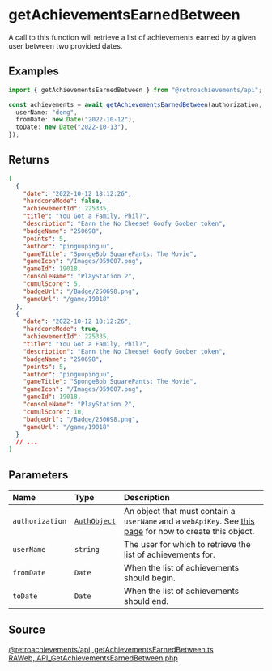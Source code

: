 # getAchievementsEarnedBetween

A call to this function will retrieve a list of achievements earned by a given user between two provided dates.

## Examples

```ts
import { getAchievementsEarnedBetween } from "@retroachievements/api";

const achievements = await getAchievementsEarnedBetween(authorization, {
  userName: "deng",
  fromDate: new Date("2022-10-12"),
  toDate: new Date("2022-10-13"),
});
```

## Returns

```json
[
  {
    "date": "2022-10-12 18:12:26",
    "hardcoreMode": false,
    "achievementId": 225335,
    "title": "You Got a Family, Phil?",
    "description": "Earn the No Cheese! Goofy Goober token",
    "badgeName": "250698",
    "points": 5,
    "author": "pinguupinguu",
    "gameTitle": "SpongeBob SquarePants: The Movie",
    "gameIcon": "/Images/059007.png",
    "gameId": 19018,
    "consoleName": "PlayStation 2",
    "cumulScore": 5,
    "badgeUrl": "/Badge/250698.png",
    "gameUrl": "/game/19018"
  },
  {
    "date": "2022-10-12 18:12:26",
    "hardcoreMode": true,
    "achievementId": 225335,
    "title": "You Got a Family, Phil?",
    "description": "Earn the No Cheese! Goofy Goober token",
    "badgeName": "250698",
    "points": 5,
    "author": "pinguupinguu",
    "gameTitle": "SpongeBob SquarePants: The Movie",
    "gameIcon": "/Images/059007.png",
    "gameId": 19018,
    "consoleName": "PlayStation 2",
    "cumulScore": 10,
    "badgeUrl": "/Badge/250698.png",
    "gameUrl": "/game/19018"
  }
  // ...
]
```

## Parameters

| Name            | Type                                        | Description                                                                                                                  |
| :-------------- | :------------------------------------------ | :--------------------------------------------------------------------------------------------------------------------------- |
| `authorization` | [`AuthObject`](/v1/data-models/auth-object) | An object that must contain a `userName` and a `webApiKey`. See [this page](/getting-started) for how to create this object. |
| `userName`      | `string`                                    | The user for which to retrieve the list of achievements for.                                                                 |
| `fromDate`      | `Date`                                      | When the list of achievements should begin.                                                                                  |
| `toDate`        | `Date`                                      | When the list of achievements should end.                                                                                    |

## Source

[@retroachievements/api, getAchievementsEarnedBetween.ts](https://github.dev/RetroAchievements/api-js/blob/main/src/user/getAchievementsEarnedBetween.ts)  
[RAWeb, API_GetAchievementsEarnedBetween.php](https://github.dev/RetroAchievements/RAWeb/blob/master/public/API/API_GetAchievementsEarnedBetween.php)
